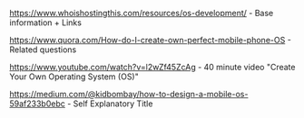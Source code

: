 https://www.whoishostingthis.com/resources/os-development/ - Base information + Links

https://www.quora.com/How-do-I-create-own-perfect-mobile-phone-OS - Related questions

https://www.youtube.com/watch?v=l2wZf45ZcAg - 40 minute video "Create Your Own Operating System (OS)"

https://medium.com/@kidbombay/how-to-design-a-mobile-os-59af233b0ebc - Self Explanatory Title
